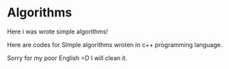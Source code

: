 # Algorithms
Here i was wrote simple algorithms!

Here are codes for SImple algorithms wroten in c++ programming language.

Sorry for my poor English =D I will clean it.
